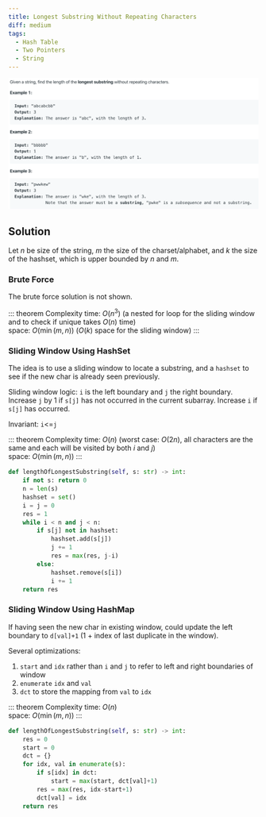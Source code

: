 ```yaml
---
title: Longest Substring Without Repeating Characters
diff: medium
tags:
  - Hash Table
  - Two Pointers
  - String
---
```


<img class="medium-zoom" src="/algo/longest-substring-without-repeating-characters.png" alt="https://leetcode.com/problems/longest-substring-without-repeating-characters">

## Solution

Let $n$ be size of the string, $m$ the size of the charset/alphabet, and $k$ the size of the hashset, which is upper bounded by $n$ and $m$.

### Brute Force

The brute force solution is not shown.

::: theorem Complexity
time: $O(n^3)$ (a nested for loop for the sliding window and to check if unique takes $O(n)$ time)  
space: $O(\min(m,n))$ ($O(k)$ space for the sliding window)
:::

### Sliding Window Using HashSet

The idea is to use a sliding window to locate a substring, and a `hashset` to see if the new char is already seen previously.

Sliding window logic: `i` is the left boundary and `j` the right boundary. Increase `j` by 1 if `s[j]` has not occurred in the current subarray. Increase `i` if `s[j]` has occurred.

Invariant: `i`<=`j`

::: theorem Complexity
time: $O(n)$ (worst case: $O(2n)$, all characters are the same and each will be visited by both $i$ and $j$)  
space: $O(\min(m,n))$
:::

```py
def lengthOfLongestSubstring(self, s: str) -> int:
    if not s: return 0
    n = len(s)
    hashset = set()
    i = j = 0
    res = 1
    while i < n and j < n:
        if s[j] not in hashset:
            hashset.add(s[j])
            j += 1
            res = max(res, j-i)
        else:
            hashset.remove(s[i])
            i += 1
    return res
```

### Sliding Window Using HashMap

If having seen the new char in existing window, could update the left boundary to `d[val]+1` ($1$ + index of last duplicate in the window).

Several optimizations:

1. `start` and `idx` rather than `i` and `j` to refer to left and right boundaries of window
2. `enumerate` `idx` and `val`
3. `dct` to store the mapping from `val` to `idx`

::: theorem Complexity
time: $O(n)$  
space: $O(\min(m,n))$
:::

```py
def lengthOfLongestSubstring(self, s: str) -> int:
    res = 0
    start = 0
    dct = {}
    for idx, val in enumerate(s):
        if s[idx] in dct:
            start = max(start, dct[val]+1)
        res = max(res, idx-start+1)
        dct[val] = idx
    return res
```
